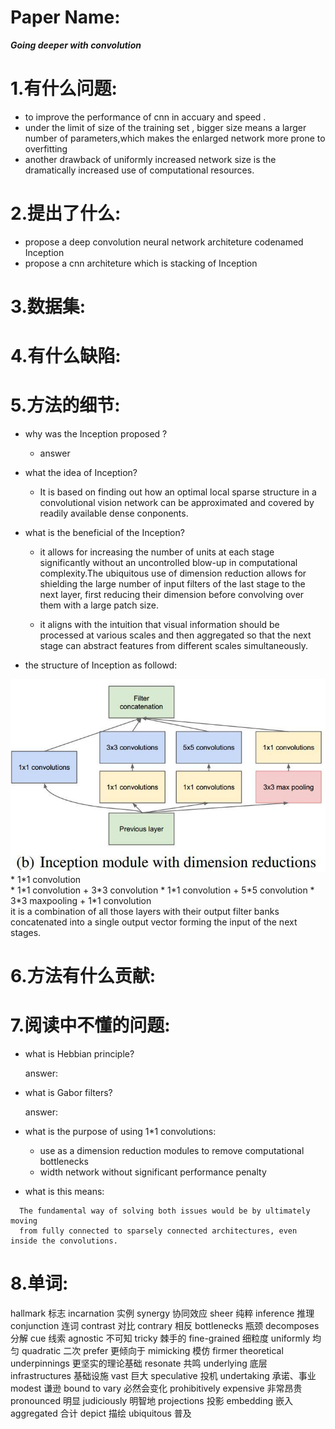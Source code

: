 
# Paper Name:
**_Going deeper with convolution_**
# 1.有什么问题:
  * to improve the performance of cnn in accuary and speed .
  * under the limit of size of the training set , bigger size means a larger number of parameters,which makes the enlarged network more prone to overfitting
  * another drawback of uniformly increased network size is the dramatically increased use of computational resources.

# 2.提出了什么:
  * propose a deep convolution neural network architeture codenamed Inception
  * propose a cnn architeture which is stacking of Inception

# 3.数据集:

# 4.有什么缺陷:

# 5.方法的细节:
  * why was the Inception proposed ?
    * answer

  * what the idea of Inception?
    * It is based on finding out how an optimal local sparse structure in a convolutional vision network can be approximated and covered by readily available dense conponents.

  * what is the beneficial of the Inception?
    * it allows for increasing the number of units at each stage significantly without an uncontrolled blow-up in computational complexity.The ubiquitous use of dimension reduction allows for shielding the large number of input filters of the last stage to the next layer, first reducing their dimension before convolving over them with a large patch size.

    *  it aligns with the intuition that visual information should be processed at various scales and then aggregated so that the next stage can abstract features from different scales simultaneously.

  * the structure of Inception as followd:

  ![Aaron Swartz](https://raw.githubusercontent.com/xuyouze/MyNotes/master/images/Inception.jpg)
    * 1*1 convolution                     
    * 1\*1 convolution + 3\*3 convolution
    * 1\*1 convolution + 5\*5 convolution
    * 3\*3 maxpooling + 1\*1 convolution  
    it is a combination of all those layers with their output filter banks concatenated into a single output vector forming the input of the next stages.


# 6.方法有什么贡献:

# 7.阅读中不懂的问题:
  * what is Hebbian principle?

    answer:
  * what is Gabor filters?

    answer:
  * what is the purpose of using 1*1 convolutions:
    * use as a dimension reduction modules to remove computational bottlenecks
    * width network without significant performance penalty

  * what is this means:
  ~~~
    The fundamental way of solving both issues would be by ultimately moving
    from fully connected to sparsely connected architectures, even inside the convolutions.
  ~~~
# 8.单词:
hallmark 标志
incarnation 实例
synergy 协同效应
sheer 纯粹
inference 推理
conjunction 连词
contrast 对比
contrary 相反
bottlenecks 瓶颈
decomposes 分解
cue 线索
agnostic 不可知
tricky 棘手的
fine-grained 细粒度
uniformly 均匀
quadratic 二次
prefer 更倾向于
mimicking 模仿
firmer theoretical underpinnings 更坚实的理论基础
resonate 共鸣
underlying 底层
infrastructures 基础设施
vast 巨大
speculative 投机
undertaking 承诺、事业
modest 谦逊
bound to vary 必然会变化
prohibitively expensive 非常昂贵
pronounced 明显
judiciously 明智地
projections 投影
embedding 嵌入
aggregated 合计
depict 描绘
ubiquitous 普及
